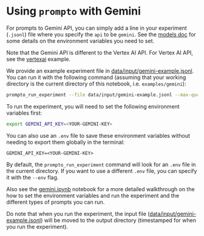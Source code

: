 # Using `prompto` with Gemini

For prompts to Gemini API, you can simply add a line in your experiment (`.jsonl`) file where you specify the `api` to be `gemini`. See the [models doc](./../../docs/gemini.md) for some details on the environment variables you need to set.

Note that the Gemini API is different to the Vertex AI API. For Vertex AI API, see the [vertexai](./../vertexai/README.md) example.

We provide an example experiment file in [data/input/gemini-example.jsonl](https://github.com/alan-turing-institute/prompto/blob/main/examples/gemini/data/input/gemini-example.jsonl). You can run it with the following command (assuming that your working directory is the current directory of this notebook, i.e. `examples/gemini`):
```bash
prompto_run_experiment --file data/input/gemini-example.jsonl --max-queries 30
```

To run the experiment, you will need to set the following environment variables first:
```bash
export GEMINI_API_KEY=<YOUR-GEMINI-KEY>
```

You can also use an `.env` file to save these environment variables without needing to export them globally in the terminal:
```
GEMINI_API_KEY=<YOUR-GEMINI-KEY>
```

By default, the `prompto_run_experiment` command will look for an `.env` file in the current directory. If you want to use a different `.env` file, you can specify it with the `--env` flag.

Also see the [gemini.ipynb](./gemini.ipynb) notebook for a more detailed walkthrough on the how to set the environment variables and run the experiment and the different types of prompts you can run.

Do note that when you run the experiment, the input file ([data/input/gemini-example.jsonl](https://github.com/alan-turing-institute/prompto/blob/main/examples/gemini/data/input/gemini-example.jsonl)) will be moved to the output directory (timestamped for when you run the experiment).
